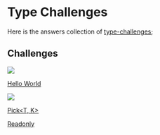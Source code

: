 # Type Challenges

Here is the answers collection of [type-challenges](https://github.com/type-challenges/type-challenges);

## Challenges

![](https://img.shields.io/badge/-warm--up-teal)

[Hello World](https://github.com/yuetong3yu/type-challenges/blob/master/collection/hello-world.md)

![](https://img.shields.io/badge/-easy-7aad0c)

[Pick<T, K>](https://github.com/yuetong3yu/type-challenges/blob/master/collection/Pick%3CT%2C%20K%3E.md)

[Readonly](https://github.com/yuetong3yu/type-challenges/blob/master/collection/Readonly.md)
